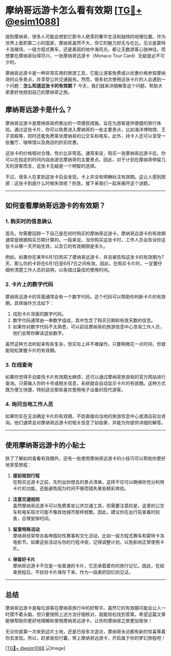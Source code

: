 # 摩纳哥远游卡怎么看有效期 [[TG💪+ @esim1088](https://t.me/s/esim1088)]

提到摩纳哥，很多人可能会想到它那令人艳羡的奢华生活和独特的地理位置。作为世界上面积第二小的国家，摩纳哥虽然不大，但它的魅力却无与伦比。无论是蒙特卡洛赌场、一级方程式赛车，还是美丽的地中海风光，都让无数游客心驰神往。而想要在摩纳哥玩得尽兴，一张摩纳哥远游卡（Monaco Tour Card）无疑是必不可少的。

摩纳哥远游卡是一种非常实用的旅游工具，它能让游客免费或以优惠价格参观摩纳哥的众多景点，并享受公共交通服务。然而，很多初次使用这张卡片的人会遇到一个问题：**怎么知道这张卡的有效期？** 今天，我们就来详细解答这个问题，帮助大家更好地规划自己的摩纳哥之旅。

## 摩纳哥远游卡是什么？

摩纳哥远游卡是摩纳哥政府推出的一项便民措施，旨在为游客提供便捷的旅行体验。通过这张卡片，你可以免费进入摩纳哥的一些主要景点，比如海洋博物馆、王子宫殿等，同时还能免费乘坐摩纳哥的公交车和电车。此外，持卡人还可以享受一些餐厅、咖啡馆以及商店的折扣优惠。

这张卡的价格相对合理，性价比非常高。通常来说，购买一张摩纳哥远游卡后，你可以在指定的时间内自由游览摩纳哥的主要景点。因此，对于计划在摩纳哥停留几天的游客而言，这张卡无疑是一个明智的选择。

不过，很多人在拿到这张卡后会发现，卡上并没有明确标注有效期。这让人感到困惑：这张卡到底什么时候失效呢？别急，接下来我们一起来揭开这个谜题。

---

## 如何查看摩纳哥远游卡的有效期？

### 1. **购买时的信息确认**
首先，你需要回顾一下自己是在何时购买的摩纳哥远游卡。摩纳哥远游卡的有效期通常是根据购买日期计算的。一般来说，当你购买这张卡时，工作人员会告诉你这张卡从哪一天开始生效，以及它的有效期限是多久。

例如，如果你在某年6月1日购买了摩纳哥远游卡，并且被告知这张卡的有效期为7天，那么你的卡将在6月1日至6月7日之间有效。因此，在购买卡片时，一定要仔细听清楚工作人员的说明，以免错过最佳的使用时间。

### 2. **卡片上的数字代码**
摩纳哥远游卡的背面通常会有一个数字代码，这个代码可以帮助你判断卡片的有效期。具体操作方法如下：

1. 找到卡片背面的数字代码。
2. 数字代码通常由一串数字组成，其中包含了购买日期和有效天数的信息。
3. 如果你对数字代码不太熟悉，可以前往摩纳哥的旅游信息中心咨询工作人员，他们会帮你解读这些数字。

虽然这种方法听起来有些复杂，但实际上并不难操作。只要稍微花一点时间，你就能轻松掌握卡片的有效期。

### 3. **在线查询**
如果你觉得手动查找卡片有效期太麻烦，还可以通过摩纳哥旅游局的官方网站进行查询。只需输入你的卡号或相关信息，系统就会自动显示卡片的有效期。这种方式既方便又快捷，特别适合那些喜欢使用电子设备的现代游客。

### 4. **询问当地工作人员**
如果你实在无法确定卡片的有效期，不妨直接向当地的旅游信息中心或酒店前台咨询。他们通常会对摩纳哥远游卡的相关信息了如指掌，并能为你提供详细的解答。

---

## 使用摩纳哥远游卡的小贴士

除了了解如何查看有效期外，还有一些使用摩纳哥远游卡的小技巧可以帮助你更好地享受旅程：

1. **提前规划行程**  
   在购买远游卡之前，先列出你想去的景点清单。这样不仅可以确保你充分利用卡片的功能，还能避免因为时间不够而错失某些精彩体验。

2. **注意交通规则**  
   虽然摩纳哥远游卡可以免费乘坐公共交通工具，但需要注意的是，这里的公交车和电车班次可能不像其他城市那样频繁。因此，建议你在出行前查看时刻表，合理安排时间。

3. **留意特殊活动**  
   摩纳哥经常举办各种国际性赛事和文化活动，比如一级方程式赛车和蒙特卡洛电影节。如果这些活动与你的行程冲突，记得调整计划，以免影响正常使用卡片。

4. **保留好卡片**  
   摩纳哥远游卡不仅是一张普通的卡片，它还承载着你的旅行记忆。因此，在结束旅程后，不妨将卡片保存下来，作为一段美好回忆的见证。

---

## 总结

摩纳哥远游卡是每位游客在摩纳哥旅行中的好帮手。虽然它的有效期可能会让人一时摸不着头脑，但只要按照上述方法仔细核对，就能轻松找到答案。希望这篇文章能够帮助你更好地理解和使用摩纳哥远游卡，让你的摩纳哥之旅更加愉快！

无论你是第一次来到这片土地，还是已经多次造访，摩纳哥永远都有新的惊喜等着你去发现。所以，赶紧收拾行囊，带上摩纳哥远游卡，开启属于你的梦幻旅程吧！

[[TG💪+ @esim1088](https://t.me/s/esim1088) ![Image](https://i.postimg.cc/4NQfJmqS/Snipaste-2025-05-13-00-14-12.png)]
